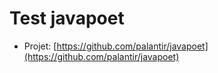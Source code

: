 # Test javapoet

- Projet: [https://github.com/palantir/javapoet](https://github.com/palantir/javapoet)